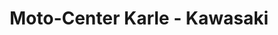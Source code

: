 ---
title: "Moto-Center Karle - Kawasaki"
url: /zuerich/moto-center-karle-kawasaki/
shop: Motorrad
---